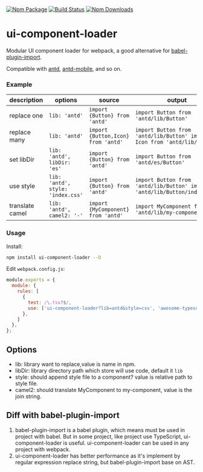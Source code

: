 [![Npm Package](https://img.shields.io/npm/v/ui-component-loader.svg?style=flat-square)](https://www.npmjs.com/package/ui-component-loader)
[![Build Status](https://img.shields.io/travis/gwuhaolin/ui-component-loader.svg?style=flat-square)](https://travis-ci.org/gwuhaolin/ui-component-loader)
[![Npm Downloads](http://img.shields.io/npm/dm/ui-component-loader.svg?style=flat-square)](https://www.npmjs.com/package/ui-component-loader)

# ui-component-loader
Modular UI component loader for webpack, a good alternative for [babel-plugin-import](https://github.com/ant-design/babel-plugin-import).

Compatible with [antd](https://github.com/ant-design/ant-design), [antd-mobile](https://github.com/ant-design/ant-design-mobile), and so on.

### Example

| description | options | source | output |
| --- | --- | --- | --- |
| replace one | `lib: 'antd'` | `import {Button} from 'antd'` | `import Button from 'antd/lib/Button'` |
| replace many | `lib: 'antd'` | `import {Button,Icon} from 'antd'` | `import Button from 'antd/lib/Button' import Icon from 'antd/lib/Icon'` |
| set libDir | `lib: 'antd', libDir: 'es'` | `import {Button} from 'antd'` | `import Button from 'antd/es/Button'` |
| use style | `lib: 'antd', style: 'index.css'` | `import {Button} from 'antd'` | `import Button from 'antd/lib/Button' import 'antd/lib/Button/index.css'` |
| translate camel | `lib: 'antd', camel2: '-'` | `import {MyComponent} from 'antd'` | `import MyComponent from 'antd/lib/my-component'` |

  
### Usage
Install:
```bash
npm install ui-component-loader --D
```

Edit `webpack.config.js`:
```js
module.exports = {
  module: {
    rules: [
      {
        test: /\.tsx?$/,
        use: ['ui-component-loader?lib=antd&style=css', 'awesome-typescript-loader']
      },
    ]
  },
};
```

## Options
- lib: library want to replace,value is name in npm.
- libDir: library directory path which store will use code, default it `lib`  
- style: should append style file to a component? value is relative path to style file.
- camel2: should translate MyComponent to my-component, value is the join string. 

## Diff with babel-plugin-import
1. babel-plugin-import is a babel plugin, which means must be used in project with babel.
But in some project, like project use TypeScript, ui-component-loader is useful.
ui-component-loader can be used in any project with webpack.
2. ui-component-loader has better performance as it's implement by regular expression replace string, but babel-plugin-import base on AST.
 